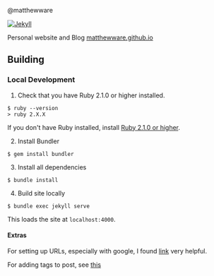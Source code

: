 @matthewware

[![Jekyll](https://img.shields.io/badge/jekyll-%3E%3D%203.6-blue.svg)](https://jekyllrb.com/)

Personal website and Blog [matthewware.github.io](https://matthewware.github.io)

## Building

### Local Development

1. Check that you have Ruby 2.1.0 or higher installed.

```
$ ruby --version
> ruby 2.X.X
```

If you don't have Ruby installed, install [Ruby 2.1.0 or higher](https://www.ruby-lang.org/en/downloads/).

2. Install Bundler

```
$ gem install bundler
```

3. Install all dependencies

```
$ bundle install
```

4. Build site locally

```
$ bundle exec jekyll serve
```

This loads the site at `localhost:4000`.

#### Extras

For setting up URLs, especially with google, I found [link](https://medium.com/@hossainkhan/using-custom-domain-for-github-pages-86b303d3918a) very helpful.

For adding tags to post, see [this](https://longqian.me/2017/02/09/github-jekyll-tag/)
